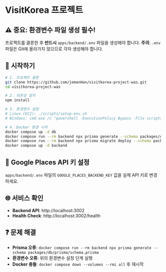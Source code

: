# VisitKorea 프로젝트

## ⚠️ 중요: 환경변수 파일 생성 필수!

프로젝트를 클론한 후 **반드시** `apps/backend/.env` 파일을 생성해야 합니다.
**주의**: `.env` 파일은 Git에 올라가지 않으므로 각자 생성해야 합니다.

## 🚀 시작하기

```bash
# 1. 프로젝트 클론
git clone https://github.com/jemanHan/visitkorea-project-was.git
cd visitkorea-project-was

# 2. 의존성 설치
npm install

# 3. 환경변수 설정
# Linux (EC2): ./scripts/setup-env.sh
# Windows: cmd.exe /c "powershell -ExecutionPolicy Bypass -File scripts\setup-env.ps1"

# 4. Docker 환경 시작
docker compose up -d db
docker compose run --rm backend npx prisma generate --schema packages/db/prisma/schema.prisma
docker compose run --rm backend npx prisma migrate deploy --schema packages/db/prisma/schema.prisma
docker compose up -d backend
```

## 🔑 Google Places API 키 설정

`apps/backend/.env` 파일의 `GOOGLE_PLACES_BACKEND_KEY` 값을 실제 API 키로 변경하세요.

## 🌐 서비스 확인

- **Backend API**: http://localhost:3002
- **Health Check**: http://localhost:3002/health

## ❓ 문제 해결

- **Prisma 오류**: `docker compose run --rm backend npx prisma generate --schema packages/db/prisma/schema.prisma`
- **환경변수 오류**: 위의 환경변수 설정 단계 실행
- **Docker 충돌**: `docker compose down --volumes --rmi all` 후 재시작